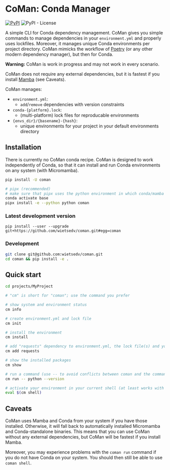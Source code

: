 # CoMan: Conda Manager

[![PyPI](https://img.shields.io/pypi/v/coman)](https://pypi.org/project/coman/)
![PyPI - License](https://img.shields.io/pypi/l/coman)

A simple CLI for Conda dependency management. CoMan gives you simple commands to manage dependencies in your `environment.yml` and properly uses lockfiles. Moreover, it manages unique Conda environments per project directory. CoMan mimicks the workflow of [Poetry](https://github.com/python-poetry/poetry) (or any other modern dependency manager), but then for Conda.

**Warning:** CoMan is work in progress and may not work in every scenario. 

CoMan does not require any external dependencies, but it is fastest if you install [Mamba](https://github.com/mamba-org/mamba) (see Caveats).

CoMan manages:

 - `environment.yml`:
   - `add`/`remove` dependencies with version constraints
 - `conda-{platform}.lock`:
   - (multi-platform) lock files for reproducable environments
 - `{envs_dir}/{basename}-{hash}`:
   - unique environments for your project in your default environments directory

## Installation
There is currently no CoMan conda recipe. CoMan is designed to work independently of Conda, so that it can install and run Conda environments on any system (with Micromamba).

```bash
pip install -U coman

# pipx (recommended)
# make sure that pipx uses the python environment in which conda/mamba are installed (the conda base environment) if you have those installed
conda activate base
pipx install -e --python python coman
```

### Latest development version
```
pip install --user --upgrade git+https://github.com/wietsedv/coman.git#egg=coman
```

### Development
```bash
git clone git@github.com:wietsedv/coman.git
cd coman && pip install -e .
```

## Quick start
```bash
cd projects/MyProject

# "cm" is short for "coman"; use the command you prefer

# show system and environment status
cm info

# create environment.yml and lock file
cm init

# install the environment
cm install

# add "requests" dependency to environment.yml, the lock file(s) and your installed environment
cm add requests

# show the installed packages
cm show

# run a command (use -- to avoid conflicts between coman and the command you run)
cm run -- python --version

# activate your environment in your current shell (at least works with bash and zsh)
eval $(cm shell)
```

## Caveats
CoMan uses Mamba and Conda from your system if you have those installed. Otherwise, it will fall back to automatically installed Micromamba and Conda-standalone binaries. This means that you can use CoMan without any external dependencies, but CoMan will be fastest if you install Mamba.

Moreover, you may experience problems with the `coman run` command if you do not have Conda on your system. You should then still be able to use `coman shell`.
